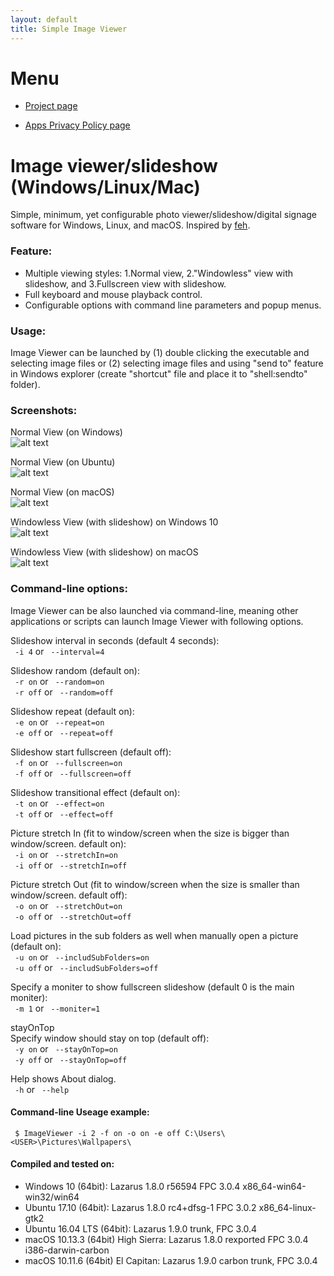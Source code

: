 ```yaml
---
layout: default
title: Simple Image Viewer
---
```


# Menu
  
* [Project page](https://github.com/torumyax/Image-viewer)  

* [Apps Privacy Policy page](https://torumyax.github.io/Image-viewer/app-privacy-policy/)  


# Image viewer/slideshow (Windows/Linux/Mac)
Simple, minimum, yet configurable photo viewer/slideshow/digital signage software for Windows, Linux, and macOS. Inspired by [feh](https://feh.finalrewind.org/).

### Feature:  
* Multiple viewing styles: 1.Normal view, 2."Windowless" view with slideshow, and 3.Fullscreen view with slideshow.   
* Full keyboard and mouse playback control. 
* Configurable options with command line parameters and popup menus.  

### Usage:  
Image Viewer can be launched by (1) double clicking the executable and selecting image files or (2) selecting image files and using "send to" feature in Windows explorer (create "shortcut" file and place it to "shell:sendto" folder).



### Screenshots:
Normal View (on Windows)  
![alt text](https://github.com/torumyax/Image-viewer/blob/master/files/bin/ImageViewerScreenshot1.png?raw=true)

Normal View (on Ubuntu)  
![alt text](https://github.com/torumyax/Image-viewer/blob/master/files/bin/Screenshot%20from%202018-02-20%2021-19-26.jpg?raw=true)

Normal View (on macOS)  
![alt text](https://github.com/torumyax/Image-viewer/blob/master/files/bin/Mac%202018-02-20%2018.34.57.png?raw=true)

Windowless View (with slideshow) on Windows 10  
![alt text](https://github.com/torumyax/Image-viewer/blob/master/files/bin/ImageViewerScreenshot3.png?raw=true)

Windowless View (with slideshow) on macOS  
![alt text](https://github.com/torumyax/Image-viewer/blob/master/files/bin/macOS-inFrameScreenshot-2018-02-20%2023.56.00.png?raw=true)


### Command-line options:  
Image Viewer can be also launched via command-line, meaning other applications or scripts can launch Image Viewer with following options.  
   
   
Slideshow interval in seconds (default 4 seconds):  
` -i 4`  or ` --interval=4`   
  
Slideshow random (default on):  
` -r on`  or  ` --random=on`   
` -r off`  or  ` --random=off`   
  
Slideshow repeat (default on):  
` -e on`  or  ` --repeat=on`   
` -e off`  or  ` --repeat=off`   
  
Slideshow start fullscreen (default off):  
` -f on`  or  ` --fullscreen=on`   
` -f off`  or  ` --fullscreen=off`   
  
Slideshow transitional effect (default on):  
` -t on`  or  ` --effect=on`   
` -t off`  or  ` --effect=off`   
  
Picture stretch In (fit to window/screen when the size is bigger than window/screen. default on):  
` -i on`  or  ` --stretchIn=on`   
` -i off`  or  ` --stretchIn=off`   
  
Picture stretch Out (fit to window/screen when the size is smaller than window/screen. default off):  
` -o on`  or  ` --stretchOut=on`   
` -o off`  or  ` --stretchOut=off`   
  
Load pictures in the sub folders as well when manually open a picture (default on):  
` -u on`  or  ` --includSubFolders=on`   
` -u off`  or  ` --includSubFolders=off`   
  
Specify a moniter to show fullscreen slideshow (default 0 is the main moniter):  
` -m 1`  or  ` --moniter=1`    
  
stayOnTop  
Specify window should stay on top (default off):  
` -y on`  or  ` --stayOnTop=on`   
` -y off`  or  ` --stayOnTop=off`   

Help shows About dialog.  
` -h`  or  ` --help`   
  
   
#### Command-line Useage example:    
` $ ImageViewer -i 2 -f on -o on -e off C:\Users\<USER>\Pictures\Wallpapers\` 

 
#### Compiled and tested on:   

* Windows 10 (64bit): Lazarus 1.8.0 r56594 FPC 3.0.4 x86_64-win64-win32/win64
* Ubuntu 17.10 (64bit): Lazarus 1.8.0 rc4+dfsg-1 FPC 3.0.2 x86_64-linux-gtk2
* Ubuntu 16.04 LTS (64bit): Lazarus 1.9.0 trunk, FPC 3.0.4
* macOS 10.13.3 (64bit) High Sierra: Lazarus 1.8.0 rexported FPC 3.0.4 i386-darwin-carbon
* macOS 10.11.6 (64bit) El Capitan: Lazarus 1.9.0 carbon trunk, FPC 3.0.4
